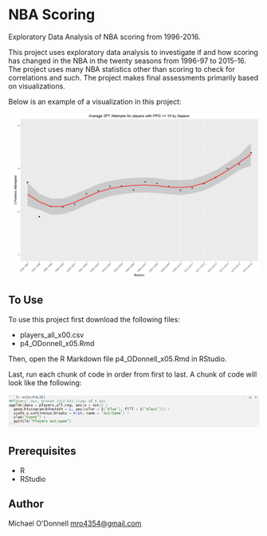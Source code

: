 # NBA Scoring

Exploratory Data Analysis of NBA scoring from 1996-2016.

This project uses exploratory data analysis to investigate if and how scoring has changed in the NBA in the twenty seasons from 1996-97 to 2015-16. The project uses many NBA statistics other than scoring to check for correlations and such. The project makes final assessments primarily based on visualizations.

Below is an example of a visualization in this project:

![Alt text](img/nba_scoring_png.PNG)

## To Use

To use this project first download the following files:

- players_all_x00.csv
- p4_ODonnell_x05.Rmd

Then, open the R Markdown file p4_ODonnell_x05.Rmd in RStudio.

Last, run each chunk of code in order from first to last. A chunk of code will look like the following:

![Alt text](img/nba_scoring_chunk.PNG)

## Prerequisites

- R
- RStudio

## Author

Michael O'Donnell
mro4354@gmail.com
